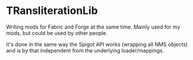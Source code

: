 # TRansliterationLib

Writing mods for Fabric and Forge at the same time. Mainly used for my mods, but could be used by other people.

It's done in the same way the Spigot API works (wrapping all NMS objects) and is by that independent from the underlying loader/mappings.